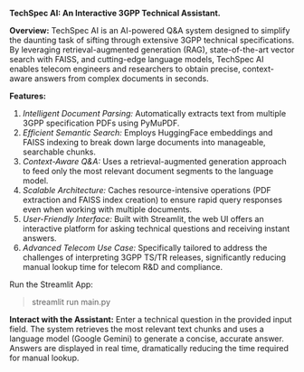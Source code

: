 **TechSpec AI: An Interactive 3GPP Technical Assistant.**

**Overview:**
TechSpec AI is an AI-powered Q&A system designed to simplify the daunting task of sifting through extensive 3GPP technical specifications.
By leveraging retrieval-augmented generation (RAG), state-of-the-art vector search with FAISS, and cutting-edge language models, 
TechSpec AI enables telecom engineers and researchers to obtain precise, context-aware answers from complex documents in seconds.

**Features:**
1) _Intelligent Document Parsing:_ Automatically extracts text from multiple 3GPP specification PDFs using PyMuPDF.
2) _Efficient Semantic Search:_ Employs HuggingFace embeddings and FAISS indexing to break down large documents into manageable, searchable chunks.
3) _Context-Aware Q&A:_ Uses a retrieval-augmented generation approach to feed only the most relevant document segments to the language model.
4) _Scalable Architecture:_ Caches resource-intensive operations (PDF extraction and FAISS index creation) to ensure rapid query responses even when working with multiple documents.
5) _User-Friendly Interface:_ Built with Streamlit, the web UI offers an interactive platform for asking technical questions and receiving instant answers.
6) _Advanced Telecom Use Case:_ Specifically tailored to address the challenges of interpreting 3GPP TS/TR releases, significantly reducing manual lookup time for telecom R&D and compliance.


Run the Streamlit App:
> streamlit run main.py

**Interact with the Assistant:**
Enter a technical question in the provided input field.
The system retrieves the most relevant text chunks and uses a language model (Google Gemini) to generate a concise, accurate answer.
Answers are displayed in real time, dramatically reducing the time required for manual lookup.
